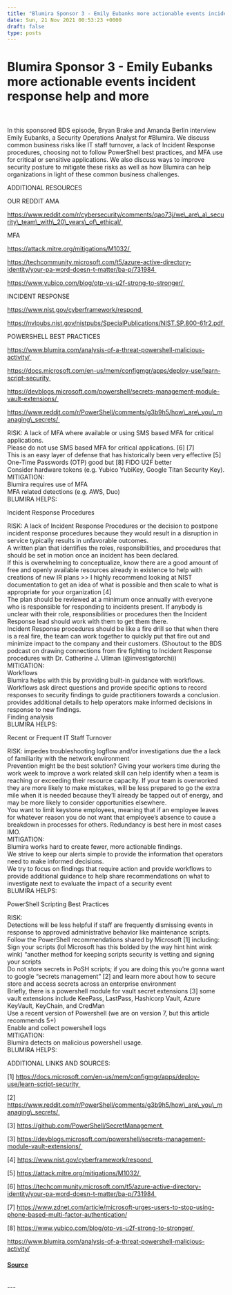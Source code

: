 ```yaml
---
title: "Blumira Sponsor 3 - Emily Eubanks more actionable events incident response help and more"
date: Sun, 21 Nov 2021 00:53:23 +0000
draft: false
type: posts
---
```

# Blumira Sponsor 3 - Emily Eubanks more actionable events incident response help and more

<br/>

<br/>
In this sponsored BDS episode, Bryan Brake and Amanda Berlin interview Emily Eubanks, a Security Operations Analyst for #Blumira. We discuss common business risks like IT staff turnover, a lack of Incident Response procedures, choosing not to follow PowerShell best practices, and MFA use for critical or sensitive applications. We also discuss ways to improve security posture to mitigate these risks as well as how Blumira can help organizations in light of these common business challenges.

  
ADDITIONAL RESOURCES

  
OUR REDDIT AMA

https://www.reddit.com/r/cybersecurity/comments/qao73j/we\_are\_a\_security\_team\_with\_20\_years\_of\_ethical/ 

  
MFA

https://attack.mitre.org/mitigations/M1032/ 

https://techcommunity.microsoft.com/t5/azure-active-directory-identity/your-pa-word-doesn-t-matter/ba-p/731984 

https://www.yubico.com/blog/otp-vs-u2f-strong-to-stronger/ 

  
INCIDENT RESPONSE

https://www.nist.gov/cyberframework/respond 

https://nvlpubs.nist.gov/nistpubs/SpecialPublications/NIST.SP.800-61r2.pdf 

  
POWERSHELL BEST PRACTICES

https://www.blumira.com/analysis-of-a-threat-powershell-malicious-activity/ 

https://docs.microsoft.com/en-us/mem/configmgr/apps/deploy-use/learn-script-security 

https://devblogs.microsoft.com/powershell/secrets-management-module-vault-extensions/ 

https://www.reddit.com/r/PowerShell/comments/g3b9h5/how\_are\_you\_managing\_secrets/ 

  
RISK: A lack of MFA where available or using SMS based MFA for critical applications.  
Please do not use SMS based MFA for critical applications. \[6\] \[7\]  
This is an easy layer of defense that has historically been very effective \[5\]  
One-Time Passwords (OTP) good but \[8\] FIDO U2F better  
Consider hardware tokens (e.g. Yubico YubiKey, Google Titan Security Key).  
MITIGATION:   
Blumira requires use of MFA  
MFA related detections (e.g. AWS, Duo)  
BLUMIRA HELPS:

  
Incident Response Procedures

  
RISK: A lack of Incident Response Procedures or the decision to postpone incident response procedures because they would result in a disruption in service typically results in unfavorable outcomes.  
A written plan that identifies the roles, responsibilities, and procedures that should be set in motion once an incident has been declared.   
If this is overwhelming to conceptualize, know there are a good amount of free and openly available resources already in existence to help with creations of new IR plans >> I highly recommend looking at NIST documentation to get an idea of what is possible and then scale to what is appropriate for your organization \[4\]  
The plan should be reviewed at a minimum once annually with everyone who is responsible for responding to incidents present. If anybody is unclear with their role, responsibilities or procedures then the Incident Response lead should work with them to get them there.   
Incident Response procedures should be like a fire drill so that when there is a real fire, the team can work together to quickly put that fire out and minimize impact to the company and their customers. (Shoutout to the BDS podcast on drawing connections from fire fighting to Incident Response procedures with Dr. Catherine J. Ullman (@investigatorchi))  
MITIGATION:  
Workflows  
Blumira helps with this by providing built-in guidance with workflows.  
Workflows ask direct questions and provide specific options to record responses to security findings to guide practitioners towards a conclusion.  
provides additional details to help operators make informed decisions in response to new findings.  
Finding analysis   
BLUMIRA HELPS:

  
Recent or Frequent IT Staff Turnover

  
RISK: impedes troubleshooting logflow and/or investigations due the a lack of familiarity with the network environment  
Prevention might be the best solution? Giving your workers time during the work week to improve a work related skill can help identify when a team is reaching or exceeding their resource capacity. If your team is overworked they are more likely to make mistakes, will be less prepared to go the extra mile when it is needed because they’ll already be tapped out of energy, and may be more likely to consider opportunities elsewhere.  
You want to limit keystone employees, meaning that if an employee leaves for whatever reason you do not want that employee’s absence to cause a breakdown in processes for others. Redundancy is best here in most cases IMO.  
MITIGATION:  
Blumira works hard to create fewer, more actionable findings.   
We strive to keep our alerts simple to provide the information that operators need to make informed decisions.  
We try to focus on findings that require action and provide workflows to provide additional guidance to help share recommendations on what to investigate next to evaluate the impact of a security event  
BLUMIRA HELPS: 

  
PowerShell Scripting Best Practices

  
RISK:  
Detections will be less helpful if staff are frequently dismissing events in response to approved administrative behavior like maintenance scripts.  
Follow the PowerShell recommendations shared by Microsoft \[1\] including:  
Sign your scripts (lol Microsoft has this bolded by the way hint hint wink wink) “another method for keeping scripts security is vetting and signing your scripts  
Do not store secrets in PoSH scripts; if you are doing this you’re gonna want to google “secrets management” \[2\] and learn more about how to secure store and access secrets across an enterprise environment   
Briefly, there is a powershell module for vault secret extensions \[3\] some vault extensions include KeePass, LastPass, Hashicorp Vault, Azure KeyVault, KeyChain, and CredMan  
Use a recent version of Powershell (we are on version 7, but this article recommends 5+)  
Enable and collect powershell logs  
MITIGATION:  
Blumira detects on malicious powershell usage.  
BLUMIRA HELPS:

ADDITIONAL LINKS AND SOURCES: 

\[1\] https://docs.microsoft.com/en-us/mem/configmgr/apps/deploy-use/learn-script-security 

\[2\] https://www.reddit.com/r/PowerShell/comments/g3b9h5/how\_are\_you\_managing\_secrets/ 

\[3\] https://github.com/PowerShell/SecretManagement 

\[3\] https://devblogs.microsoft.com/powershell/secrets-management-module-vault-extensions/ 

\[4\] https://www.nist.gov/cyberframework/respond 

\[5\] https://attack.mitre.org/mitigations/M1032/ 

\[6\] https://techcommunity.microsoft.com/t5/azure-active-directory-identity/your-pa-word-doesn-t-matter/ba-p/731984 

\[7\] https://www.zdnet.com/article/microsoft-urges-users-to-stop-using-phone-based-multi-factor-authentication/

\[8\] https://www.yubico.com/blog/otp-vs-u2f-strong-to-stronger/ 

  
https://www.blumira.com/analysis-of-a-threat-powershell-malicious-activity/

#### [Source](http://brakeingsecurity.com/blumira-sponsor-3-emily-eubanks-more-actionable-events-incident-response-help-and-more)

<br/>
---
